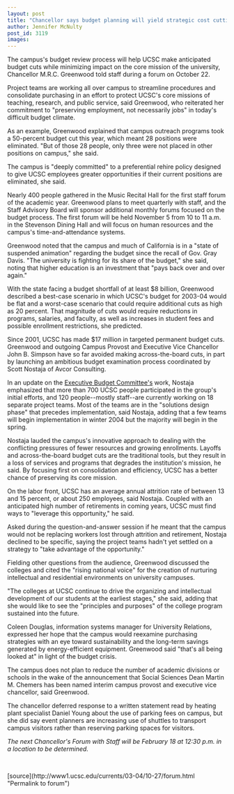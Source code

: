 ```yaml
---
layout: post
title: "Chancellor says budget planning will yield strategic cost cutting"
author: Jennifer McNulty
post_id: 3119
images:
---
```


<p>
  The campus's budget review process will help UCSC make anticipated budget cuts while minimizing impact on the core mission of the university, Chancellor M.R.C. Greenwood told staff during a forum on October 22.
</p>
<p>
  Project teams are working all over campus to streamline procedures and consolidate purchasing in an effort to protect UCSC's core missions of teaching, research, and public service, said Greenwood, who reiterated her commitment to "preserving employment, not necessarily jobs" in today's difficult budget climate.<br>
</p>
<p>
  As an example, Greenwood explained that campus outreach programs took a 50-percent budget cut this year, which meant 28 positions were eliminated. "But of those 28 people, only three were not placed in other positions on campus," she said.<br>
</p>
<p>
  The campus is "deeply committed" to a preferential rehire policy designed to give UCSC employees greater opportunities if their current positions are eliminated, she said.<br>
</p>
<p>
  Nearly 400 people gathered in the Music Recital Hall for the first staff forum of the academic year. Greenwood plans to meet quarterly with staff, and the Staff Advisory Board will sponsor additional monthly forums focused on the budget process. The first forum will be held November 5 from 10 to 11 a.m. in the Stevenson Dining Hall and will focus on human resources and the campus's time-and-attendance systems.<br>
</p>
<p>
  Greenwood noted that the campus and much of California is in a "state of suspended animation" regarding the budget since the recall of Gov. Gray Davis. "The university is fighting for its share of the budget," she said, noting that higher education is an investment that "pays back over and over again."<br>
</p>
<p>
  With the state facing a budget shortfall of at least $8 billion, Greenwood described a best-case scenario in which UCSC's budget for 2003-04 would be flat and a worst-case scenario that could require additional cuts as high as 20 percent. That magnitude of cuts would require reductions in programs, salaries, and faculty, as well as increases in student fees and possible enrollment restrictions, she predicted.<br>
</p>
<p>
  Since 2001, UCSC has made $17 million in targeted permanent budget cuts. Greenwood and outgoing Campus Provost and Executive Vice Chancellor John B. Simpson have so far avoided making across-the-board cuts, in part by launching an ambitious budget examination process coordinated by Scott Nostaja of Avcor Consulting.<br>
</p>
<p>
  In an update on the <a href="http://planning.ucsc.edu/ebc/">Executive Budget Committee's</a> work, Nostaja emphasized that more than 700 UCSC people participated in the group's initial efforts, and 120 people--mostly staff--are currently working on 18 separate project teams. Most of the teams are in the "solutions design phase" that precedes implementation, said Nostaja, adding that a few teams will begin implementation in winter 2004 but the majority will begin in the spring.<br>
</p>
<p>
  Nostaja lauded the campus's innovative approach to dealing with the conflicting pressures of fewer resources and growing enrollments. Layoffs and across-the-board budget cuts are the traditional tools, but they result in a loss of services and programs that degrades the institution's mission, he said. By focusing first on consolidation and efficiency, UCSC has a better chance of preserving its core mission.<br>
</p>
<p>
  On the labor front, UCSC has an average annual attrition rate of between 13 and 15 percent, or about 250 employees, said Nostaja. Coupled with an anticipated high number of retirements in coming years, UCSC must find ways to "leverage this opportunity," he said.<br>
</p>
<p>
  Asked during the question-and-answer session if he meant that the campus would not be replacing workers lost through attrition and retirement, Nostaja declined to be specific, saying the project teams hadn't yet settled on a strategy to "take advantage of the opportunity."<br>
</p>
<p>
  Fielding other questions from the audience, Greenwood discussed the colleges and cited the "rising national voice" for the creation of nurturing intellectual and residential environments on university campuses.<br>
</p>
<p>
  "The colleges at UCSC continue to drive the organizing and intellectual development of our students at the earliest stages," she said, adding that she would like to see the "principles and purposes" of the college program sustained into the future.<br>
</p>
<p>
  Coleen Douglas, information systems manager for University Relations, expressed her hope that the campus would reexamine purchasing strategies with an eye toward sustainability and the long-term savings generated by energy-efficient equipment. Greenwood said "that's all being looked at" in light of the budget crisis.<br>
</p>
<p>
  The campus does not plan to reduce the number of academic divisions or schools in the wake of the announcement that Social Sciences Dean Martin M. Chemers has been named interim campus provost and executive vice chancellor, said Greenwood.<br>
</p>
<p>
  The chancellor deferred response to a written statement read by heating plant specialist Daniel Young about the use of parking fees on campus, but she did say event planners are increasing use of shuttles to transport campus visitors rather than reserving parking spaces for visitors.<br>
</p>
<p>
  <i>The next Chancellor's Forum with Staff will be February 18 at 12:30 p.m. in a location to be determined.</i><br>
</p>
<p>
  <br>

</p>
<p>

</p>
[source](http://www1.ucsc.edu/currents/03-04/10-27/forum.html "Permalink to forum")
